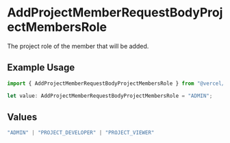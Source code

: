 # AddProjectMemberRequestBodyProjectMembersRole

The project role of the member that will be added.

## Example Usage

```typescript
import { AddProjectMemberRequestBodyProjectMembersRole } from "@vercel/sdk/models/operations/addprojectmember.js";

let value: AddProjectMemberRequestBodyProjectMembersRole = "ADMIN";
```

## Values

```typescript
"ADMIN" | "PROJECT_DEVELOPER" | "PROJECT_VIEWER"
```